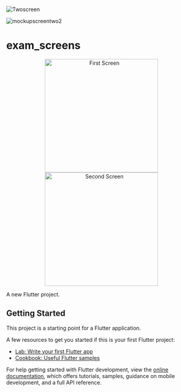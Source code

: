 ![Twoscreen](https://github.com/user-attachments/assets/1906d25f-05dc-4cb8-9b21-ed5bffd78f63)

![mockupscreentwo2](https://github.com/user-attachments/assets/dee70bc5-d828-42b4-9103-e66e7c03aa43)
# exam_screens
<p align="center">
  <img src="https://github.com/user-attachments/assets/1906d25f-05dc-4cb8-9b21-ed5bffd78f63" width="300" alt="First Screen">
  <img src="https://github.com/user-attachments/assets/dee70bc5-d828-42b4-9103-e66e7c03aa43" width="300" alt="Second Screen">
</p>



A new Flutter project.

## Getting Started

This project is a starting point for a Flutter application.

A few resources to get you started if this is your first Flutter project:

- [Lab: Write your first Flutter app](https://docs.flutter.dev/get-started/codelab)
- [Cookbook: Useful Flutter samples](https://docs.flutter.dev/cookbook)

For help getting started with Flutter development, view the
[online documentation](https://docs.flutter.dev/), which offers tutorials,
samples, guidance on mobile development, and a full API reference.
